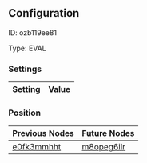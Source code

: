 # <nil>
## Configuration
ID:  ozb119ee81

Type: EVAL 


### Settings
| Setting | Value  |
| :------------------------ | ---------------------------------------- |
 




### Position
| Previous Nodes | Future Nodes |
| :------------- | ------------ |
| [e0fk3mmhht](./e0fk3mmhht.md) | [m8opeg6ilr](./m8opeg6ilr.md) |